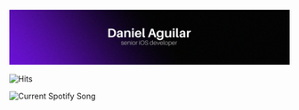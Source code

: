 ![image](imagen.png)

![Hits](https://hits-app.vercel.app/hits?url=https://github.com/walkator&bgLeft=000000&bgRight=6511c8&label=visits)

<img src="https://simple-spotify-readme.vercel.app/api" alt="Current Spotify Song">
<!--
**Walkator/walkator** is a ✨ _special_ ✨ repository because its `README.md` (this file) appears on your GitHub profile.

Here are some ideas to get you started:

- 🔭 I’m currently working on ...
- 🌱 I’m currently learning ...
- 👯 I’m looking to collaborate on ...
- 🤔 I’m looking for help with ...
- 💬 Ask me about ...
- 📫 How to reach me: ...
- 😄 Pronouns: ...
- ⚡ Fun fact: ...
-->
